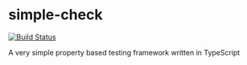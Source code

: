 # simple-check
[![Build Status](https://travis-ci.org/dubzzz/simple-check.svg?branch=master)](https://travis-ci.org/dubzzz/simple-check)

A very simple property based testing framework written in TypeScript
